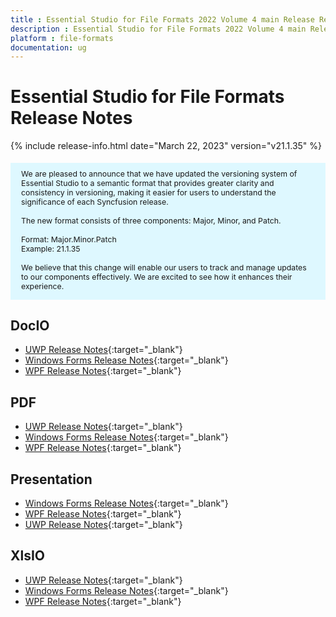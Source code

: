 ```yaml
---
title : Essential Studio for File Formats 2022 Volume 4 main Release Release Notes  
description : Essential Studio for File Formats 2022 Volume 4 main Release Release Notes  
platform : file-formats
documentation: ug
---
```


# Essential Studio for File Formats  Release Notes  

{% include release-info.html date="March 22, 2023"   version="v21.1.35" %} 

<style>
#license {
    font-size: .88em!important;
margin-top: 1.5em;     margin-bottom: 1.5em;
    background-color: #def8ff;
    padding: 10px 17px 14px;
}
</style>

<div id="license">
We are pleased to announce that we have updated the versioning system of Essential Studio to a semantic format that provides greater clarity and consistency in versioning, making it easier for users to understand the significance of each Syncfusion release.
<br>
<br> The new format consists of three components: Major, Minor, and Patch.
<br>
<br> Format: Major.Minor.Patch
<br> Example: 21.1.35
<br>
<br> We believe that this change will enable our users to track and manage updates to our components effectively. We are excited to see how it enhances their experience.
</div>

## DocIO

* [UWP Release Notes](/uwp/release-notes/v21.1.35#docio){:target="_blank"}
* [Windows Forms Release Notes](/windowsforms/release-notes/v21.1.35#docio){:target="_blank"}
* [WPF Release Notes](/wpf/release-notes/v21.1.35#docio){:target="_blank"}


## PDF

* [UWP Release Notes](/uwp/release-notes/v21.1.35#pdf){:target="_blank"}
* [Windows Forms Release Notes](/windowsforms/release-notes/v21.1.35#pdf){:target="_blank"}
* [WPF Release Notes](/wpf/release-notes/v21.1.35#pdf){:target="_blank"}


## Presentation

* [Windows Forms Release Notes](/windowsforms/release-notes/v21.1.35#presentation){:target="_blank"}
* [WPF Release Notes](/wpf/release-notes/v21.1.35#presentation){:target="_blank"}
* [UWP Release Notes](/uwp/release-notes/v21.1.35#presentation){:target="_blank"}


## XlsIO

* [UWP Release Notes](/uwp/release-notes/v21.1.35#xlsio){:target="_blank"}
* [Windows Forms Release Notes](/windowsforms/release-notes/v21.1.35#xlsio){:target="_blank"}
* [WPF Release Notes](/wpf/release-notes/v21.1.35#xlsio){:target="_blank"}


